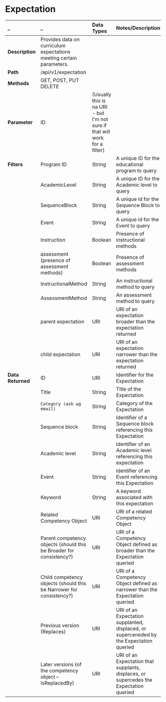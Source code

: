 # Expectation

| \_ | \_ | Data Types | Notes/Description |
| :--- | :--- | :--- | :--- |
| **Description** | Provides data on curriculum expectations meeting certain parameters. |  |  |
| **Path** | /api/v1/expectation |  |  |
| **Methods** | GET, POST, PUT DELETE |  |  |
| **Parameter** | ID | \(Usually this is na URI - but I'm not sure if that will work for a filter\) |  |
| **Filters** | Program ID | String | A unique ID for the educational program to query |
|  | AcademicLevel | String | A unique ID for the Academic level to query |
|  | SequenceBlock | String | A unique id for the Sequence Block to query |
|  | Event | String | A unique id for the Event to query |
|  | Instruction  | Boolean | Presence of instructional methods |
|  | assessment \(presence of assessment methods\) | Boolean | Presence of assessment methods |
|  | InstructionalMethod | String | An instructional method to query |
|  | AssessmentMethod | String | An assessment method to query |
|  | parent expectation | URI | URI of an expectation broader than the expectation returned |
|  | child expectation | URI | URI of an expectation narrower than the expectation returned |
| **Data Returned** | ID | URI | Identifier for the Expectation |
|  | Title | String | Title of the Expectation |
|  | `Category (ask wg email)` | String | Category of the Expectation |
|  | Sequence block | String | Identifier of a Sequence block referencing this Expectation |
|  | Academic level | String | Identifier of an Academic level referencing this expectation |
|  | Event | String | Identifier of an Event referencing this Expectation |
|  | Keyword | String | A keyword associated with this expectation |
|  | Related Competency Object | URI | URI of a related Competency Object |
|  | Parent competency objects \(should this be Broader for consistency?\) | URI | URI of a Competency Object defined as broader than the Expectation queried |
|  | Child competency objects \(should this be Narrower for consistency?\) | URI | URI of a Competency Object defined as narrower than the Expectation queried |
|  | Previous version \(Replaces\) | URI | URI of an Expectation supplanted, displaced, or superceneded by the Expectation queried |
|  | Later versions \(of the competency object – IsReplacedBy\) | URI | URI of an Expectation that supplants, displaces, or supercedes the Expectation queried |




